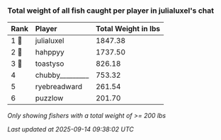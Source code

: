 ### Total weight of all fish caught per player in julialuxel's chat

| Rank  | Player          | Total Weight in lbs |
|:------|:----------------|:--------------------|
| 1 🥇  | julialuxel      | 1847.38             |
| 2 🥈  | hahppyy         | 1737.50             |
| 3 🥉  | toastyso        | 826.18              |
| 4     | chubby_________ | 753.32              |
| 5     | ryebreadward    | 261.54              |
| 6     | puzzlow         | 201.70              |

_Only showing fishers with a total weight of >= 200 lbs_

_Last updated at 2025-09-14 09:38:02 UTC_